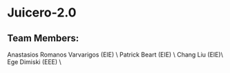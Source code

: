# Juicero-2.0

## Team Members:

Anastasios Romanos Varvarigos (EIE) \\
Patrick Beart (EIE) \\ 
Chang Liu (EIE)\\
Ege Dimiski (EEE) \\
